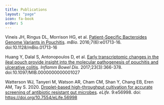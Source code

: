 ```yaml
---
title: Publications
layout: "page"
icon: fa-book
order: 5
---
```


Vineis JH, Ringus DL, Morrison HG, et al. <a href="https://pubmed.ncbi.nlm.nih.gov/27935837/">Patient-Specific Bacteroides Genome Variants in Pouchitis</a>. *mBio*. 2016;7(6):e01713-16. doi:10.1128/mBio.01713-16

Huang Y, Dalal S, Antonopoulos D, et al. <a href="https://pubmed.ncbi.nlm.nih.gov/28221248/">Early transcriptomic changes in the ileal pouch provide insight into the molecular pathogenesis of pouchitis and ulcerative colitis</a>. *Inflamm Bowel Dis*. 2017;23(3):366-378. doi:10.1097/MIB.0000000000001027

Watterson WJ, Tanyeri M, Watson AR, Cham CM, Shan Y, Chang EB, Eren AM, Tay S. 2020. [Droplet-based high-throughput cultivation for accurate screening of antibiotic resistant gut microbes](https://elifesciences.org/articles/56998). *eLife*. 9:e56998. doi: https://doi.org/10.7554/eLife.56998 
